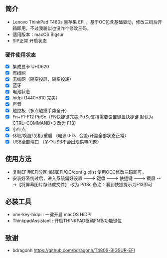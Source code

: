 ## 简介

- Lenovo ThinkPad T480s 黑苹果 EFI ，基于OC包含基础驱动，修改三码后开箱即用，不过我貌似也没咋个修改三码。
- 适用版本：macOS Bigsur  
- SIP正常 开启状态

### 硬件使用状态

* [x] 集成显卡 UHD620
* [x] 有线网
* [x] 无线网（隔空投屏，隔空投递）
* [x] 蓝牙 
* [x] 电池状态 
* [x] hidpi (1440*810 完美）
* [x] 声音
* [x] 触控板（多点触摸手势全开）
* [x] Fn+F1-F12 PtrSc（FN快捷键完美,PtrSc支持需要设置键盘快捷键 默认为CTRL+COMMAND+3 改为 F13）
* [x] 小红点
* [x] 休眠/唤醒/关机/重启 （电源LED、合盖/开盖全部状态正常）
* [x] USB全部端口 （多个USB不会出现供电问题）

## 使用方法

- 复制EFI到EFI分区 编辑EFI/OC/config.plist 使用OCC修改三码即可。
- 安装好系统过后，进入系统偏好设置 ---> 键盘 ---> 快捷键 ---> 截屏 --->【将屏幕图片存储成文件】 改为 PrtSc 备注：看到快捷提示为F13即可

## 必装工具 

- one-key-hidpi : 一键开启 macOS HiDPI
- ThinkpadAssistant : 开启THINKPAD驱动FN多功能键位

## 致谢

- bdragonh https://github.com/bdragonh/T480S-BIGSUR-EFI
